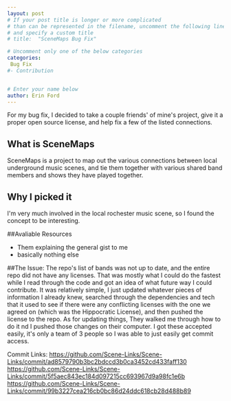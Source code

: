 ```yaml
---
layout: post
# If your post title is longer or more complicated
# than can be represented in the filename, uncomment the following line
# and specify a custom title
# title:  "SceneMaps Bug Fix"

# Uncomment only one of the below categories
categories: 
 Bug Fix
#- Contribution


# Enter your name below
author: Erin Ford
---
```


For my bug fix, I decided to take a couple friends' of mine's project, give it a proper open source license, and help fix a few of the listed connections.

## What is SceneMaps
SceneMaps is a project to map out the various connections between local underground music scenes, and tie them together with various shared band members and shows they have played together.


## Why I picked it
I'm very much involved in the local rochester music scene, so I found the concept to be interesting.

##Avaliable Resources
- Them explaining the general gist to me
- basically nothing else

##The Issue:
The repo's list of bands was not up to date, and the entire repo did not have any licenses. That was mostly what I could do the fastest while I read through the code and got an idea of what future way I could contribute.
It was relatively simple, I just updated whatever pieces of information I already knew, searched through the dependencies and tech that it used to see if there were any conflicting licenses with the one we agreed on (which was the Hippocratic License), and then pushed the license to the repo.
As for updating things, They walked me through how to do it nd I pushed those changes on their computer. I got these accepted easily, it's only a team of 3 people so I was able to just easily get commit access.

Commit Links:
https://github.com/Scene-Links/Scene-Links/commit/ad8579790b3bc2bdccd3b0ca3452cd433faff130
https://github.com/Scene-Links/Scene-Links/commit/5f5aec843ec184d097215cc693967d9a98fc1e6b
https://github.com/Scene-Links/Scene-Links/commit/99b3227cea216cb0bc86d24ddc618cb28d488b89